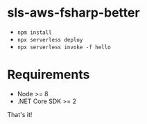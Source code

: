 sls-aws-fsharp-better
=====================

- `npm install`
- `npx serverless deploy`
- `npx serverless invoke -f hello`

# Requirements
- Node >= 8
- .NET Core SDK >= 2

That's it!